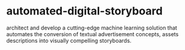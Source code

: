 # automated-digital-storyboard
architect and develop a cutting-edge machine learning solution that automates the conversion of textual advertisement concepts, assets descriptions into visually compelling storyboards.
